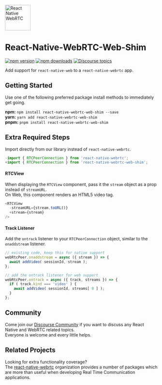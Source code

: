 [<img src="https://avatars.githubusercontent.com/u/42463376" alt="React Native WebRTC" style="height: 6em;" />](https://github.com/react-native-webrtc/react-native-webrtc-web-shim)

# React-Native-WebRTC-Web-Shim

[![npm version](https://img.shields.io/npm/v/react-native-webrtc-web-shim)](https://www.npmjs.com/package/react-native-webrtc-web-shim)
[![npm downloads](https://img.shields.io/npm/dm/react-native-webrtc-web-shim)](https://www.npmjs.com/package/react-native-webrtc-web-shim)
[![Discourse topics](https://img.shields.io/discourse/topics?server=https%3A%2F%2Freact-native-webrtc.discourse.group%2F)](https://react-native-webrtc.discourse.group/)

Add support for `react-native-web` to a `react-native-webrtc` app.

## Getting Started

Use one of the following preferred package install methods to immediately get going.  

**npm:** `npm install react-native-webrtc-web-shim --save`  
**yarn:** `yarn add react-native-webrtc-web-shim`  
**pnpm:** `pnpm install react-native-webrtc-web-shim`

## Extra Required Steps

Import directly from our library instead of `react-native-webrtc`.

```javascript
-import { RTCPeerConnection } from 'react-native-webrtc';
+import { RTCPeerConnection } from 'react-native-webrtc-web-shim';
```

#### RTCView

When displaying the `RTCView` component, pass it the `stream` object as a prop instead of `streamURL`.  
On Web, this component renders an HTML5 video tag.

```javascript
<RTCView
  -streamURL={stream.toURL()}
  +stream={stream}
/>
```

#### Track Listener

Add the `ontrack` listener to your `RTCPeerConnection` object, similar to the `onaddstream` listener.

```javascript
// existing code, keep this for native support
webRtcPeer.onaddstream = async ({ stream }) => {
  await addVideo( sessionId, stream );
};

// add the ontrack listener for web support
webRtcPeer.ontrack = async ({ track, streams }) => {
  if ( track.kind === 'video' ) {
    await addVideo( sessionId, streams[ 0 ] );
  }
};
```

## Community

Come join our [Discourse Community](https://react-native-webrtc.discourse.group/) if you want to discuss any React Native and WebRTC related topics.  
Everyone is welcome and every little helps.  

## Related Projects

Looking for extra functionality coverage?  
The [react-native-webrtc](https://github.com/react-native-webrtc) organization provides a number of packages which are more than useful when developing Real Time Communication applications.  
